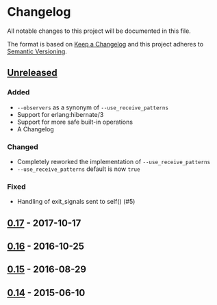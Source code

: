 # Changelog

All notable changes to this project will be documented in this file.

The format is based on [Keep a Changelog](http://keepachangelog.com/en/1.0.0/)
and this project adheres to [Semantic Versioning](http://semver.org/spec/v2.0.0.html).

## [Unreleased](https://github.com/parapluu/Concuerror/tree/master)

### Added
- `--observers` as a synonym of `--use_receive_patterns`
- Support for erlang:hibernate/3
- Support for more safe built-in operations
- A Changelog

### Changed
- Completely reworked the implementation of `--use_receive_patterns`
- `--use_receive_patterns` default is now `true`

### Fixed
- Handling of exit_signals sent to self() (#5)

## [0.17](https://github.com/parapluu/Concuerror/releases/tag/0.17) - 2017-10-17

## [0.16](https://github.com/parapluu/Concuerror/releases/tag/0.16) - 2016-10-25

## [0.15](https://github.com/parapluu/Concuerror/releases/tag/0.15) - 2016-08-29

## [0.14](https://github.com/parapluu/Concuerror/releases/tag/0.14) - 2015-06-10
